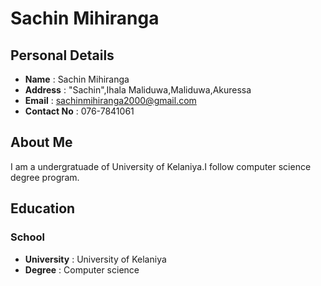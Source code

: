 # Sachin Mihiranga

## Personal Details

* **Name** : Sachin Mihiranga
* **Address** : "Sachin",Ihala Maliduwa,Maliduwa,Akuressa
* **Email** : sachinmihiranga2000@gmail.com
* **Contact No** : 076-7841061

## About Me

I am a undergratuade of University of Kelaniya.I follow computer science degree program.

## Education

### School
* **University** : University of Kelaniya
* **Degree** : Computer  science